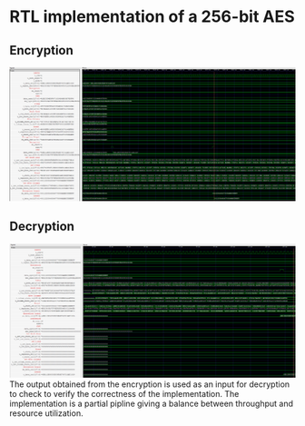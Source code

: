 # RTL implementation of a 256-bit AES 
## Encryption 
![Encryption-256](Encryption-256.png)
## Decryption 
![Decryption-256](Decryption-256.png)
The output obtained from the encryption is used as an input for decryption to check to verify the correctness of the implementation. The implementation is a partial pipline giving a balance between throughput and resource utilization.
